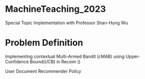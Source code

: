 # MachineTeaching_2023
Special Topic Implementation with Professor Shan-Hung Wu

# Problem Definition
Implementing contextual Multi-Armed Bandit (cMAB) using Upper-Confidence Bound(UCB) in Recsim ()

User
Document
Recommender Policy
